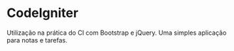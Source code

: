 CodeIgniter
==
Utilização na prática do CI com Bootstrap e jQuery. Uma simples aplicação para notas e tarefas.
